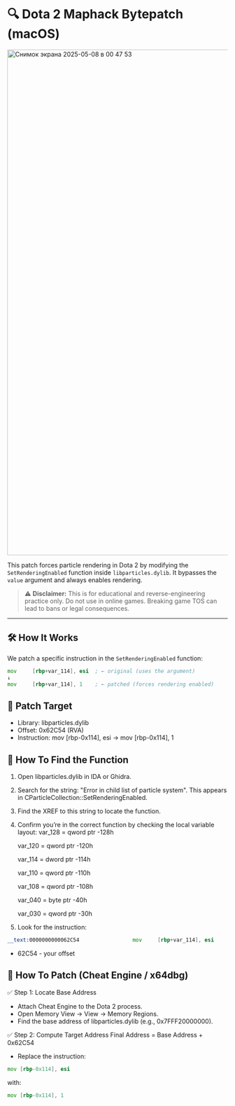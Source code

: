 # 🔍 Dota 2 Maphack Bytepatch (macOS)
<img width="1155" alt="Снимок экрана 2025-05-08 в 00 47 53" src="https://github.com/user-attachments/assets/94d2a647-fe2b-433a-b7eb-4abc05b7cc19" />

This patch forces particle rendering in Dota 2 by modifying the `SetRenderingEnabled` function inside `libparticles.dylib`. It bypasses the `value` argument and always enables rendering.

> ⚠️ **Disclaimer:** This is for educational and reverse-engineering practice only. Do not use in online games. Breaking game TOS can lead to bans or legal consequences.

---

## 🛠️ How It Works

We patch a specific instruction in the `SetRenderingEnabled` function:

```asm
mov     [rbp+var_114], esi  ; ← original (uses the argument)
↓
mov     [rbp+var_114], 1    ; ← patched (forces rendering enabled)
```

## 📍 Patch Target
* Library: libparticles.dylib
* Offset: 0x62C54 (RVA)
* Instruction: mov [rbp-0x114], esi → mov [rbp-0x114], 1

## 🔬 How To Find the Function
  1.	Open libparticles.dylib in IDA or Ghidra.
  2.	Search for the string: "Error in child list of particle system". This appears in CParticleCollection::SetRenderingEnabled.
  3.	Find the XREF to this string to locate the function.
  4.	Confirm you’re in the correct function by checking the local variable layout:
    	var_128 = qword ptr -128h
    	
    	var_120 = qword ptr -120h
    	
    	var_114 = dword ptr -114h
    	
    	var_110 = qword ptr -110h
    	
    	var_108 = qword ptr -108h
    	
    	var_040 = byte  ptr -40h
    	
    	var_030 = qword ptr -30h

  6.	Look for the instruction:
  ```asm
  __text:0000000000062C54                 mov     [rbp+var_114], esi
```
* 62C54 - your offset
## 🧩 How To Patch (Cheat Engine / x64dbg)

✅ Step 1: Locate Base Address
* Attach Cheat Engine to the Dota 2 process.
* Open Memory View → View → Memory Regions.
* Find the base address of libparticles.dylib (e.g., 0x7FFF20000000).

✅ Step 2: Compute Target Address
Final Address = Base Address + 0x62C54
* Replace the instruction:
 ```asm
 mov [rbp-0x114], esi
```

 with:
 ```asm
 mov [rbp-0x114], 1
```
